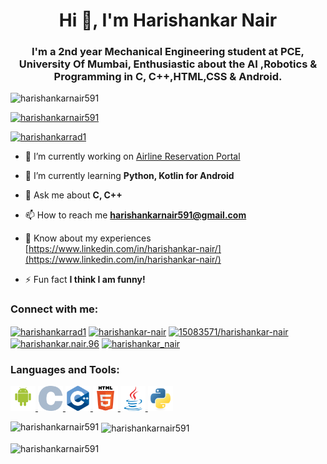 <h1 align="center">Hi 👋, I'm Harishankar Nair</h1>
<h3 align="center">I'm a 2nd year Mechanical Engineering student at PCE, University Of Mumbai, Enthusiastic about the AI ,Robotics & Programming in C, C++,HTML,CSS & Android.</h3>

<p align="left"> <img src="https://komarev.com/ghpvc/?username=harishankarnair591&label=Profile%20views&color=0e75b6&style=flat" alt="harishankarnair591" /> </p>

<p align="left"> <a href="https://github.com/ryo-ma/github-profile-trophy"><img src="https://github-profile-trophy.vercel.app/?username=harishankarnair591" alt="harishankarnair591" /></a> </p>

<p align="left"> <a href="https://twitter.com/harishankarrad1" target="blank"><img src="https://img.shields.io/twitter/follow/harishankarrad1?logo=twitter&style=for-the-badge" alt="harishankarrad1" /></a> </p>

- 🔭 I’m currently working on [Airline Reservation Portal](https://github.com/harishankarnair591/Airline-Reservation-Portal)

- 🌱 I’m currently learning **Python, Kotlin for Android**

- 💬 Ask me about **C, C++**

- 📫 How to reach me **harishankarnair591@gmail.com**

- 📄 Know about my experiences [https://www.linkedin.com/in/harishankar-nair/](https://www.linkedin.com/in/harishankar-nair/)

- ⚡ Fun fact **I think I am funny!**

<h3 align="left">Connect with me:</h3>
<p align="left">
<a href="https://twitter.com/harishankarrad1" target="blank"><img align="center" src="https://cdn.jsdelivr.net/npm/simple-icons@3.0.1/icons/twitter.svg" alt="harishankarrad1" height="30" width="40" /></a>
<a href="https://linkedin.com/in/harishankar-nair" target="blank"><img align="center" src="https://cdn.jsdelivr.net/npm/simple-icons@3.0.1/icons/linkedin.svg" alt="harishankar-nair" height="30" width="40" /></a>
<a href="https://stackoverflow.com/users/15083571/harishankar-nair" target="blank"><img align="center" src="https://cdn.jsdelivr.net/npm/simple-icons@3.0.1/icons/stackoverflow.svg" alt="15083571/harishankar-nair" height="30" width="40" /></a>
<a href="https://fb.com/harishankar.nair.96" target="blank"><img align="center" src="https://cdn.jsdelivr.net/npm/simple-icons@3.0.1/icons/facebook.svg" alt="harishankar.nair.96" height="30" width="40" /></a>
<a href="https://instagram.com/harishankar_nair" target="blank"><img align="center" src="https://cdn.jsdelivr.net/npm/simple-icons@3.0.1/icons/instagram.svg" alt="harishankar_nair" height="30" width="40" /></a>
</p>

<h3 align="left">Languages and Tools:</h3>
<p align="left"> <a href="https://developer.android.com" target="_blank"> <img src="https://raw.githubusercontent.com/devicons/devicon/master/icons/android/android-original-wordmark.svg" alt="android" width="40" height="40"/> </a> <a href="https://www.cprogramming.com/" target="_blank"> <img src="https://raw.githubusercontent.com/devicons/devicon/master/icons/c/c-original.svg" alt="c" width="40" height="40"/> </a> <a href="https://www.w3schools.com/cpp/" target="_blank"> <img src="https://raw.githubusercontent.com/devicons/devicon/master/icons/cplusplus/cplusplus-original.svg" alt="cplusplus" width="40" height="40"/> </a> <a href="https://www.w3.org/html/" target="_blank"> <img src="https://raw.githubusercontent.com/devicons/devicon/master/icons/html5/html5-original-wordmark.svg" alt="html5" width="40" height="40"/> </a> <a href="https://www.java.com" target="_blank"> <img src="https://raw.githubusercontent.com/devicons/devicon/master/icons/java/java-original.svg" alt="java" width="40" height="40"/> </a> <a href="https://www.python.org" target="_blank"> <img src="https://raw.githubusercontent.com/devicons/devicon/master/icons/python/python-original.svg" alt="python" width="40" height="40"/> </a> </p>

<p><img align="left" src="https://github-readme-stats.vercel.app/api/top-langs?username=harishankarnair591&show_icons=true&locale=en&layout=compact" alt="harishankarnair591" /></p>

<p>&nbsp;<img align="center" src="https://github-readme-stats.vercel.app/api?username=harishankarnair591&show_icons=true&locale=en" alt="harishankarnair591" /></p>

<p><img align="center" src="https://github-readme-streak-stats.herokuapp.com/?user=harishankarnair591&" alt="harishankarnair591" /></p>
